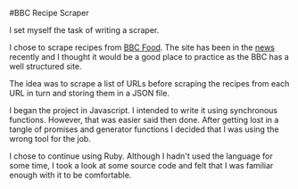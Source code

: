 #BBC Recipe Scraper

I set myself the task of writing a scraper.

I chose to scrape recipes from [BBC Food](http://www.bbc.co.uk/food/). The site has been in the [news](http://www.bbc.co.uk/news/uk-36308976) recently and I thought it would be a good place to practice as the BBC has a well structured site.

The idea was to scrape a list of URLs before scraping the recipes from each URL in turn and storing them in a JSON file.

I began the project in Javascript. I intended to write it using synchronous functions. However, that was easier said then done. After getting lost in a tangle of promises and generator functions I decided that I was using the wrong tool for the job. 

I chose to continue using Ruby. Although I hadn't used the language for some time, I took a look at some source code and felt that I was familiar enough with it to be comfortable.